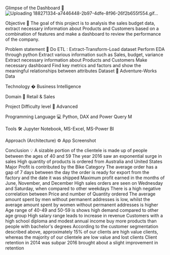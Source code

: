 Glimpse of the Dashboard 🎥
![Uploading 188271334-a7446448-2b97-4dfe-8f96-26f2b655f554.gif…]()

Objective 🎯
The goal of this project is to analysis the sales budget data, extract necessary information about Products and Customers based on a combination of features and make a dashboard to review the performance of the company.

Problem statement 📜
Do ETL : Extract-Transform-Load dataset
Perform EDA through python
Extract various information such as Sales, budget, variance
Extract necessary information about Products and Customers
Make necessary dashboard
Find key metrics and factors and show the meaningful relationships between attributes
Dataset 📀
Adventure-Works Data

Technology �
Business Intelligence

Domain 🛒
Retail & Sales

Project Difficulty level 🥇
Advanced

Programming Language 💻
Python, DAX and Power Query M

Tools 🛠
Jupyter Notebook, MS-Excel, MS-Power BI

Approach (Architecture) ⚙
App Screenshot

Conclusion 💡
A sizable portion of the clientele is made up of people between the ages of 40 and 59
The year 2016 saw an exponential surge in sales
High quantity of products is ordered from Australia and United States
Major Profit is contributed by the Bike Category
The average order has a gap of 7 days between the day the order is ready for export from the factory and the date it was shipped
Maximum profit earned in the months of June, November, and December
High sales orders are seen on Wednesday and Saturday, when compared to other weekdays
There is a high negative correlation between Price and number of Quantity ordered
The average amount spent by men without permanent addresses is low, whilst the average amount spent by women without permanent addresses is higher
Age range of 40-49 and 50-59 is shows high demand compared to other age group
High salary range leads to increase in revenue
Customers with a high school diploma and modest annual income buy more products than people with bachelor's degrees
According to the customer segmentation described above, approximately 15% of our clients are high value clients, whereas the majority of our clientele are low value and lost clients
Client retention in 2014 was subpar
2016 brought about a slight improvement in retention
